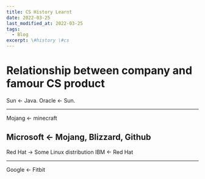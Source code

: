 ```yaml
---
title: CS History Learnt
date: 2022-03-25
last_modified_at: 2022-03-25
tags:
  - Blog
excerpt: \#history \#cs
---
```


# Relationship between company and famour CS product

Sun <- Java.
Oracle <- Sun.

---

Mojang <- minecraft

Microsoft <- 
  Mojang,
  Blizzard,
  Github
---

Red Hat -> Some Linux distribution
IBM <- Red Hat

---

Google <- Fitbit
